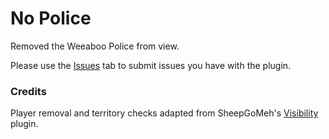# No Police

Removed the Weeaboo Police from view.

Please use the [Issues](https://github.com/Noctrepo/NoPolice/issues) tab to submit issues you have with the plugin.

### Credits
Player removal and territory checks adapted from SheepGoMeh's [Visibility](https://github.com/SheepGoMeh/VisibilityPlugin) plugin.  
